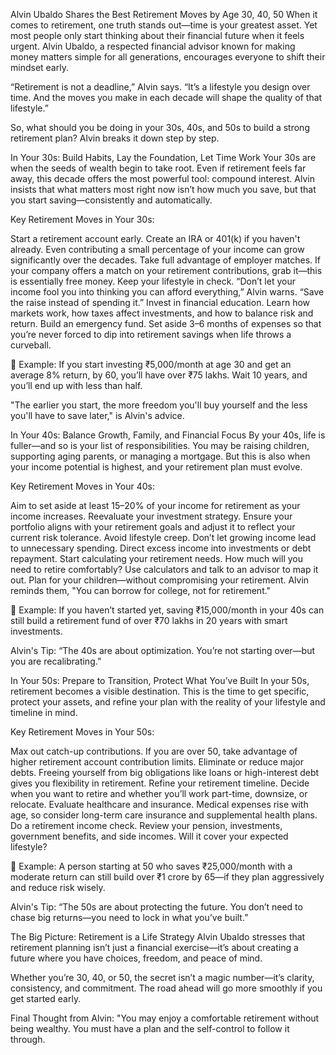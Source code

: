 Alvin Ubaldo Shares the Best Retirement Moves by Age 30, 40, 50
When it comes to retirement, one truth stands out—time is your greatest asset. Yet most people only start thinking about their financial future when it feels urgent. Alvin Ubaldo, a respected financial advisor known for making money matters simple for all generations, encourages everyone to shift their mindset early.

“Retirement is not a deadline,” Alvin says. “It’s a lifestyle you design over time. And the moves you make in each decade will shape the quality of that lifestyle.”

So, what should you be doing in your 30s, 40s, and 50s to build a strong retirement plan? Alvin breaks it down step by step.

In Your 30s: Build Habits, Lay the Foundation, Let Time Work
Your 30s are when the seeds of wealth begin to take root. Even if retirement feels far away, this decade offers the most powerful tool: compound interest. Alvin insists that what matters most right now isn’t how much you save, but that you start saving—consistently and automatically.

Key Retirement Moves in Your 30s:

Start a retirement account early. Create an IRA or 401(k) if you haven't already. Even contributing a small percentage of your income can grow significantly over the decades.
Take full advantage of employer matches. If your company offers a match on your retirement contributions, grab it—this is essentially free money.
Keep your lifestyle in check. “Don’t let your income fool you into thinking you can afford everything,” Alvin warns. “Save the raise instead of spending it.”
Invest in financial education. Learn how markets work, how taxes affect investments, and how to balance risk and return.
Build an emergency fund. Set aside 3–6 months of expenses so that you’re never forced to dip into retirement savings when life throws a curveball.

📝 Example: If you start investing ₹5,000/month at age 30 and get an average 8% return, by 60, you’ll have over ₹75 lakhs. Wait 10 years, and you’ll end up with less than half.

"The earlier you start, the more freedom you'll buy yourself and the less you'll have to save later," is Alvin's advice.

In Your 40s: Balance Growth, Family, and Financial Focus
By your 40s, life is fuller—and so is your list of responsibilities. You may be raising children, supporting aging parents, or managing a mortgage. But this is also when your income potential is highest, and your retirement plan must evolve.

Key Retirement Moves in Your 40s:

Aim to set aside at least 15–20% of your income for retirement as your income increases.
Reevaluate your investment strategy. Ensure your portfolio aligns with your retirement goals and adjust it to reflect your current risk tolerance.
Avoid lifestyle creep. Don’t let growing income lead to unnecessary spending. Direct excess income into investments or debt repayment.
Start calculating your retirement needs. How much will you need to retire comfortably? Use calculators and talk to an advisor to map it out.
Plan for your children—without compromising your retirement. Alvin reminds them, "You can borrow for college, not for retirement."

📝 Example: If you haven’t started yet, saving ₹15,000/month in your 40s can still build a retirement fund of over ₹70 lakhs in 20 years with smart investments.

Alvin's Tip: “The 40s are about optimization. You’re not starting over—but you are recalibrating.”

In Your 50s: Prepare to Transition, Protect What You’ve Built
In your 50s, retirement becomes a visible destination. This is the time to get specific, protect your assets, and refine your plan with the reality of your lifestyle and timeline in mind.

Key Retirement Moves in Your 50s:

Max out catch-up contributions. If you are over 50, take advantage of higher retirement account contribution limits.
Eliminate or reduce major debts. Freeing yourself from big obligations like loans or high-interest debt gives you flexibility in retirement.
Refine your retirement timeline. Decide when you want to retire and whether you’ll work part-time, downsize, or relocate.
Evaluate healthcare and insurance. Medical expenses rise with age, so consider long-term care insurance and supplemental health plans.
Do a retirement income check. Review your pension, investments, government benefits, and side incomes. Will it cover your expected lifestyle?

📝 Example: A person starting at 50 who saves ₹25,000/month with a moderate return can still build over ₹1 crore by 65—if they plan aggressively and reduce risk wisely.

Alvin's Tip: “The 50s are about protecting the future. You don’t need to chase big returns—you need to lock in what you’ve built.”

The Big Picture: Retirement is a Life Strategy
Alvin Ubaldo stresses that retirement planning isn’t just a financial exercise—it’s about creating a future where you have choices, freedom, and peace of mind.

Whether you’re 30, 40, or 50, the secret isn’t a magic number—it’s clarity, consistency, and commitment. The road ahead will go more smoothly if you get started early.

Final Thought from Alvin:
"You may enjoy a comfortable retirement without being wealthy. You must have a plan and the self-control to follow it through.
